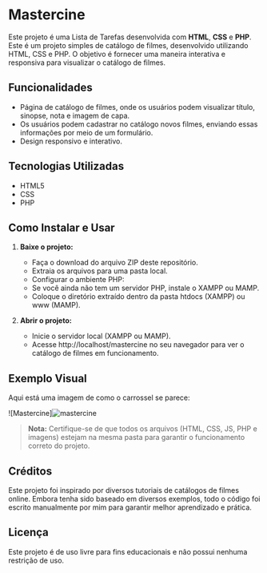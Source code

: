 
# Mastercine

Este projeto é uma Lista de Tarefas desenvolvida com **HTML**, **CSS** e **PHP**. Este é um projeto simples de catálogo de filmes, desenvolvido utilizando HTML, CSS e PHP. O objetivo é fornecer uma maneira interativa e responsiva para visualizar o catálogo de filmes.

## Funcionalidades

- Página de catálogo de filmes, onde os usuários podem visualizar título, sinopse, nota e imagem de capa.
- Os usuários podem cadastrar  no catálogo novos filmes, enviando essas informações por meio de um formulário.
- Design responsivo e interativo.

## Tecnologias Utilizadas

- HTML5
- CSS
- PHP

## Como Instalar e Usar

1. **Baixe o projeto:**

    - Faça o download do arquivo ZIP deste repositório.
    - Extraia os arquivos para uma pasta local.
    - Configurar o ambiente PHP:
    - Se você ainda não tem um servidor PHP, instale o XAMPP ou MAMP.
    - Coloque o diretório extraído dentro da pasta htdocs (XAMPP) ou www (MAMP).

2. **Abrir o projeto:**

    - Inicie o servidor local (XAMPP ou MAMP).
    - Acesse http://localhost/mastercine no seu navegador para ver o catálogo de filmes em funcionamento.

## Exemplo Visual

Aqui está uma imagem de como o carrossel se parece:

![Mastercine]![mastercine](https://github.com/user-attachments/assets/231d65bd-7f26-44d9-8036-00ad3c2d7820)

> **Nota:** Certifique-se de que todos os arquivos (HTML, CSS, JS, PHP e imagens) estejam na mesma pasta para garantir o funcionamento correto do projeto.

## Créditos
Este projeto foi inspirado por diversos tutoriais de catálogos de filmes online. Embora tenha sido baseado em diversos exemplos, todo o código foi escrito manualmente por mim para garantir melhor aprendizado e prática.

## Licença

Este projeto é de uso livre para fins educacionais e não possui nenhuma restrição de uso.
